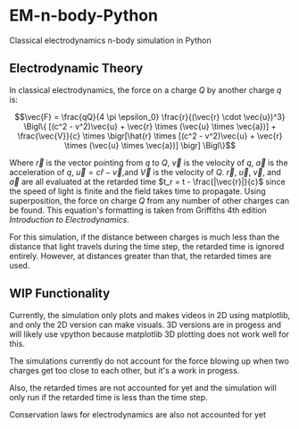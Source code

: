 # EM-n-body-Python
Classical electrodynamics n-body simulation in Python

## Electrodynamic Theory
In classical electrodynamics, the force on a charge $Q$ by another charge $q$ is:
```math
\vec{F} = \frac{qQ}{4 \pi \epsilon_0} \frac{r}{(\vec{r} \cdot \vec{u})^3} \Bigl\{ [(c^2 - v^2)\vec{u} + \vec{r} \times (\vec{u} \times \vec{a})] + \frac{\vec{V}}{c} \times \bigr[\hat{r} \times [(c^2 - v^2)\vec{u} + \vec{r} \times (\vec{u} \times \vec{a})]   \bigr] \Bigl\}
```

Where $\vec{r}$ is the vector pointing from $q$ to $Q$, $\vec{v}$ is the velocity of $q$, $\vec{a}$ is the acceleration of $q$, $\vec{u} = c\hat{r} - \vec{v}$,and $\vec{V}$ is the velocity of $Q$. $\vec{r}$, $\vec{u}$, $\vec{v}$, and $\vec{a}$ are all evaluated at the retarded time $t_r = t - \frac{|\vec{r}|}{c}$ since the speed of light is finite and the field takes time to propagate. Using superposition, the force on charge $Q$ from any number of other charges can be found. This equation's formatting is taken from Griffiths 4th edition *Introduction to Electrodynamics*.  

For this simulation, if the distance between charges is much less than the distance that light travels during the time step, the retarded time is ignored entirely. However, at distances greater than that, the retarded times are used. 

## WIP Functionality
Currently, the simulation only plots and makes videos in 2D using matplotlib, and only the 2D version can make visuals. 3D versions are in progess and will likely use vpython because matplotlib 3D plotting does not work well for this.

The simulations currently do not account for the force blowing up when two charges get too close to each other, but it's a work in progess.

Also, the retarded times are not accounted for yet and the simulation will only run if the retarded time is less than the time step.

Conservation laws for electrodynamics are also not accounted for yet

